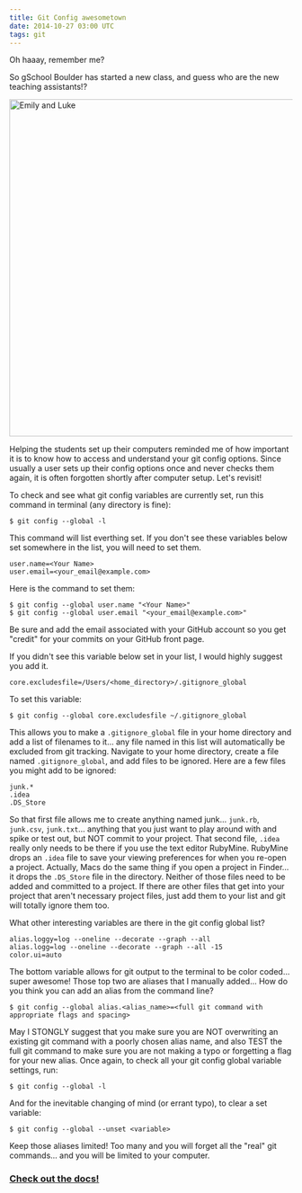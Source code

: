 ```yaml
---
title: Git Config awesometown
date: 2014-10-27 03:00 UTC
tags: git
---
```


Oh haaay, remember me?

So gSchool Boulder has started a new class, and guess who are the new teaching assistants!?

[<img src="/images/20141027_git_config/luke_and_emily.jpg" alt="Emily and Luke" width="600em">](/images/20141027_git_config/luke_and_emily.jpg)

Helping the students set up their computers reminded me of how important it is to know how to access and understand your git config options. Since usually a user sets up their config options once and never checks them again, it is often forgotten shortly after computer setup. Let's revisit!

To check and see what git config variables are currently set, run this command in terminal (any directory is fine):

    $ git config --global -l

This command will list everthing set. If you don't see these variables below set somewhere in the list, you will need to set them.

    user.name=<Your Name>
    user.email=<your_email@example.com>

Here is the command to set them:

    $ git config --global user.name "<Your Name>"
    $ git config --global user.email "<your_email@example.com>"

Be sure and add the email associated with your GitHub account so you get "credit" for your commits on your GitHub front page.

If you didn't see this variable below set in your list, I would highly suggest you add it.

    core.excludesfile=/Users/<home_directory>/.gitignore_global

To set this variable:

    $ git config --global core.excludesfile ~/.gitignore_global

This allows you to make a `.gitignore_global` file in your home directory and add a list of filenames to it... any file named in this list will automatically be excluded from git tracking. Navigate to your home directory, create a file named `.gitignore_global`, and add files to be ignored. Here are a few files you might add to be ignored:

    junk.*
    .idea
    .DS_Store

So that first file allows me to create anything named junk... `junk.rb`, `junk.csv`, `junk.txt`... anything that you just want to play around with and spike or test out, but NOT commit to your project. That second file, `.idea` really only needs to be there if you use the text editor RubyMine. RubyMine drops an `.idea` file to save your viewing preferences for when you re-open a project. Actually, Macs do the same thing if you open a project in Finder... it drops the `.DS_Store` file in the directory. Neither of those files need to be added and committed to a project. If there are other files that get into your project that aren't necessary project files, just add them to your list and git will totally ignore them too.

What other interesting variables are there in the git config global list?

    alias.loggy=log --oneline --decorate --graph --all
    alias.logg=log --oneline --decorate --graph --all -15
    color.ui=auto

The bottom variable allows for git output to the terminal to be color coded... super awesome! Those top two are aliases that I manually added... How do you think you can add an alias from the command line?

    $ git config --global alias.<alias_name>=<full git command with appropriate flags and spacing>

May I STONGLY suggest that you make sure you are NOT overwriting an existing git command with a poorly chosen alias name, and also TEST the full git command to make sure you are not making a typo or forgetting a flag for your new alias. Once again, to check all your git config global variable settings, run:

    $ git config --global -l

And for the inevitable changing of mind (or errant typo), to clear a set variable:

    $ git config --global --unset <variable>

Keep those aliases limited! Too many and you will forget all the "real" git commands... and you will be limited to your computer.

### [Check out the docs!](http://git-scm.com/docs/git-config)

